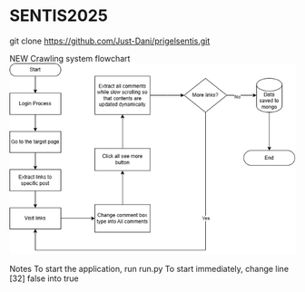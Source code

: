 ﻿# SENTIS2025
git clone https://github.com/Just-Dani/prigelsentis.git

NEW
Crawling system flowchart
![alt text](https://github.com/Just-Dani/prigelsentis/blob/main/facebookflowchart.png?raw=true)

Notes
To start the application, run run.py
To start immediately, change line [32] false into true
